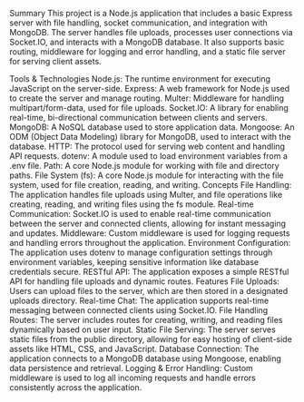 Summary
This project is a Node.js application that includes a basic Express server with file handling, socket communication, and integration with MongoDB. The server handles file uploads, processes user connections via Socket.IO, and interacts with a MongoDB database. It also supports basic routing, middleware for logging and error handling, and a static file server for serving client assets.

Tools & Technologies
Node.js: The runtime environment for executing JavaScript on the server-side.
Express: A web framework for Node.js used to create the server and manage routing.
Multer: Middleware for handling multipart/form-data, used for file uploads.
Socket.IO: A library for enabling real-time, bi-directional communication between clients and servers.
MongoDB: A NoSQL database used to store application data.
Mongoose: An ODM (Object Data Modeling) library for MongoDB, used to interact with the database.
HTTP: The protocol used for serving web content and handling API requests.
dotenv: A module used to load environment variables from a .env file.
Path: A core Node.js module for working with file and directory paths.
File System (fs): A core Node.js module for interacting with the file system, used for file creation, reading, and writing.
Concepts
File Handling: The application handles file uploads using Multer, and file operations like creating, reading, and writing files using the fs module.
Real-time Communication: Socket.IO is used to enable real-time communication between the server and connected clients, allowing for instant messaging and updates.
Middleware: Custom middleware is used for logging requests and handling errors throughout the application.
Environment Configuration: The application uses dotenv to manage configuration settings through environment variables, keeping sensitive information like database credentials secure.
RESTful API: The application exposes a simple RESTful API for handling file uploads and dynamic routes.
Features
File Uploads: Users can upload files to the server, which are then stored in a designated uploads directory.
Real-time Chat: The application supports real-time messaging between connected clients using Socket.IO.
File Handling Routes: The server includes routes for creating, writing, and reading files dynamically based on user input.
Static File Serving: The server serves static files from the public directory, allowing for easy hosting of client-side assets like HTML, CSS, and JavaScript.
Database Connection: The application connects to a MongoDB database using Mongoose, enabling data persistence and retrieval.
Logging & Error Handling: Custom middleware is used to log all incoming requests and handle errors consistently across the application.
